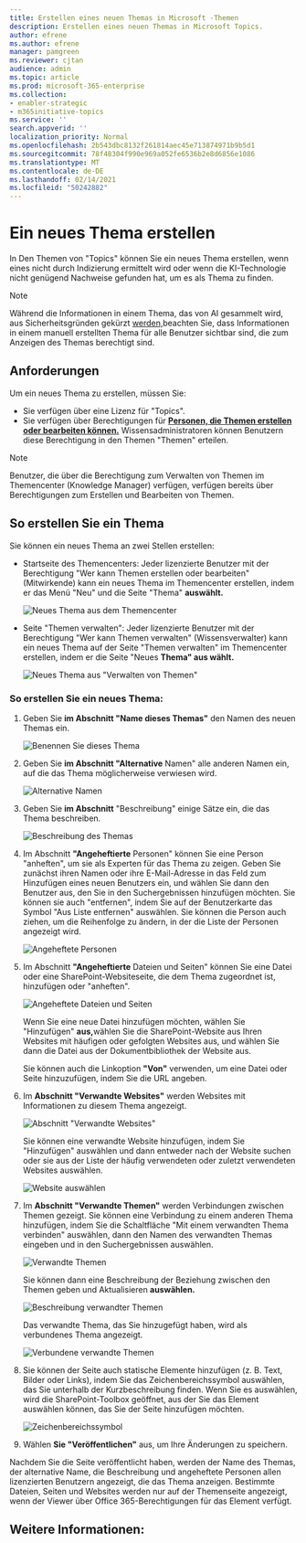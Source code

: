 ```yaml
---
title: Erstellen eines neuen Themas in Microsoft -Themen
description: Erstellen eines neuen Themas in Microsoft Topics.
author: efrene
ms.author: efrene
manager: pamgreen
ms.reviewer: cjtan
audience: admin
ms.topic: article
ms.prod: microsoft-365-enterprise
ms.collection:
- enabler-strategic
- m365initiative-topics
ms.service: ''
search.appverid: ''
localization_priority: Normal
ms.openlocfilehash: 2b543dbc8132f261814aec45e713874971b9b5d1
ms.sourcegitcommit: 78f48304f990e969a052fe6536b2e8d6856e1086
ms.translationtype: MT
ms.contentlocale: de-DE
ms.lasthandoff: 02/14/2021
ms.locfileid: "50242882"
---
```

# <a name="create-a-new-topic"></a>Ein neues Thema erstellen 

In Den Themen von "Topics" können Sie ein neues Thema erstellen, wenn eines nicht durch Indizierung ermittelt wird oder wenn die KI-Technologie nicht genügend Nachweise gefunden hat, um es als Thema zu finden.

> [!Note] 
> Während die Informationen in einem Thema, das von AI gesammelt wird, aus Sicherheitsgründen gekürzt [werden,](topic-experiences-security-trimming.md)beachten Sie, dass Informationen in einem manuell erstellten Thema für alle Benutzer sichtbar sind, die zum Anzeigen des Themas berechtigt sind. 


## <a name="requirements"></a>Anforderungen

Um ein neues Thema zu erstellen, müssen Sie:
- Sie verfügen über eine Lizenz für "Topics".
- Sie verfügen über Berechtigungen für [**Personen, die Themen erstellen oder bearbeiten können.**](https://docs.microsoft.com/microsoft-365/knowledge/topic-experiences-user-permissions) Wissensadministratoren können Benutzern diese Berechtigung in den Themen "Themen" erteilen. 

> [!Note] 
> Benutzer, die über die Berechtigung zum Verwalten von Themen im Themencenter (Knowledge Manager) verfügen, verfügen bereits über Berechtigungen zum Erstellen und Bearbeiten von Themen.

## <a name="to-create-a-topic"></a>So erstellen Sie ein Thema

Sie können ein neues Thema an zwei Stellen erstellen:

- Startseite des Themencenters: Jeder  lizenzierte Benutzer mit der Berechtigung "Wer kann Themen erstellen oder <b></b> bearbeiten" (Mitwirkende) kann ein neues Thema im Themencenter erstellen, indem er das Menü "Neu" und die Seite "Thema" <b>auswählt.</b></br> 

    ![Neues Thema aus dem Themencenter](../media/knowledge-management/new-topic.png) </br> 

- Seite "Themen verwalten":  Jeder lizenzierte Benutzer mit der Berechtigung "Wer kann Themen verwalten" (Wissensverwalter) kann ein neues Thema auf der Seite "Themen verwalten" im Themencenter erstellen, indem er die Seite "Neues <b>Thema" aus wählt.</b></br> 

    ![Neues Thema aus "Verwalten von Themen"](../media/knowledge-management/new-topic-topic-center.png) </br> 

### <a name="to-create-a-new-topic"></a>So erstellen Sie ein neues Thema:

1. Geben Sie **im Abschnitt "Name dieses Themas"** den Namen des neuen Themas ein.

    ![Benennen Sie dieses Thema](../media/knowledge-management/k-new-topic-page.png) </br> 


2. Geben Sie <b>im Abschnitt "Alternative</b> Namen" alle anderen Namen ein, auf die das Thema möglicherweise verwiesen wird. 

    ![Alternative Namen](../media/knowledge-management/alt-names.png) </br> 
3. Geben Sie <b>im Abschnitt</b> "Beschreibung" einige Sätze ein, die das Thema beschreiben. 

    ![Beschreibung des Themas](../media/knowledge-management/description.png)</br>

4. Im Abschnitt <b>"Angeheftierte</b> Personen" können Sie eine Person "anheften", um sie als Experten für das Thema zu zeigen. Geben Sie zunächst ihren Namen oder <b></b> ihre E-Mail-Adresse in das Feld zum Hinzufügen eines neuen Benutzers ein, und wählen Sie dann den Benutzer aus, den Sie in den Suchergebnissen hinzufügen möchten. Sie können sie auch "entfernen", indem Sie auf der Benutzerkarte das Symbol "Aus Liste entfernen" auswählen. <b></b> Sie können die Person auch ziehen, um die Reihenfolge zu ändern, in der die Liste der Personen angezeigt wird.
 
    ![Angeheftete Personen](../media/knowledge-management/pinned-people.png)</br>


5. Im Abschnitt <b>"Angeheftierte</b> Dateien und Seiten" können Sie eine Datei oder eine SharePoint-Websiteseite, die dem Thema zugeordnet ist, hinzufügen oder "anheften".

   ![Angeheftete Dateien und Seiten](../media/knowledge-management/pinned-files-and-pages.png)</br>
 
    Wenn Sie eine neue Datei hinzufügen möchten, wählen Sie "Hinzufügen" <b>aus,</b>wählen Sie die SharePoint-Website aus Ihren Websites mit häufigen oder gefolgten Websites aus, und wählen Sie dann die Datei aus der Dokumentbibliothek der Website aus.

    Sie können auch die Linkoption <b>"Von"</b> verwenden, um eine Datei oder Seite hinzuzufügen, indem Sie die URL angeben. 


6.  Im <b>Abschnitt "Verwandte Websites"</b> werden Websites mit Informationen zu diesem Thema angezeigt. 

    ![Abschnitt "Verwandte Websites"](../media/knowledge-management/related-sites.png)</br>

    Sie können eine verwandte <b></b> Website hinzufügen, indem Sie "Hinzufügen" auswählen und dann entweder nach der Website suchen oder sie aus der Liste der häufig verwendeten oder zuletzt verwendeten Websites auswählen.</br>
    
    ![Website auswählen](../media/knowledge-management/sites.png)</br>

7. Im <b>Abschnitt "Verwandte Themen"</b> werden Verbindungen zwischen Themen gezeigt. Sie können eine Verbindung zu einem <b></b> anderen Thema hinzufügen, indem Sie die Schaltfläche "Mit einem verwandten Thema verbinden" auswählen, dann den Namen des verwandten Themas eingeben und in den Suchergebnissen auswählen. 

   ![Verwandte Themen](../media/knowledge-management/related-topic.png)</br>  

    Sie können dann eine Beschreibung der Beziehung zwischen den Themen geben und Aktualisieren <b>auswählen.</b></br>

   ![Beschreibung verwandter Themen](../media/knowledge-management/related-topics-update.png)</br> 

   Das verwandte Thema, das Sie hinzugefügt haben, wird als verbundenes Thema angezeigt.

   ![Verbundene verwandte Themen](../media/knowledge-management/related-topics-final.png)</br> 


8. Sie können der Seite auch statische Elemente hinzufügen (z. B. Text, Bilder oder Links), indem Sie das Zeichenbereichssymbol auswählen, das Sie unterhalb der Kurzbeschreibung finden. Wenn Sie es auswählen, wird die SharePoint-Toolbox geöffnet, aus der Sie das Element auswählen können, das Sie der Seite hinzufügen möchten.

   ![Zeichenbereichssymbol](../media/knowledge-management/webpart-library.png)</br> 


9. Wählen **Sie "Veröffentlichen"** aus, um Ihre Änderungen zu speichern. 

Nachdem Sie die Seite veröffentlicht haben, werden der Name des Themas, der alternative Name, die Beschreibung und angeheftete Personen allen lizenzierten Benutzern angezeigt, die das Thema anzeigen. Bestimmte Dateien, Seiten und Websites werden nur auf der Themenseite angezeigt, wenn der Viewer über Office 365-Berechtigungen für das Element verfügt. 



## <a name="see-also"></a>Weitere Informationen:



  






